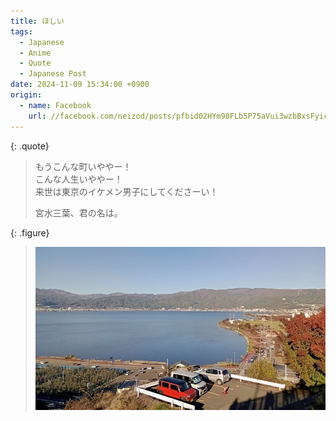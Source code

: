 ```yaml
---
title: ほしい
tags:
  - Japanese
  - Anime
  - Quote
  - Japanese Post
date: 2024-11-09 15:34:00 +0900
origin:
  - name: Facebook
    url: //facebook.com/neizod/posts/pfbid02HYm98FLb5P75aVui3wzbBxsFyic2NjwL7zMGNc77LjYGCZw1bPL86nq4svEgDXDyl
---
```


{: .quote}
> もうこんな町いややー！   
> こんな人生いややー！  
> 来世は東京のイケメン男子にしてくださーい！
>
> 宮水三葉、君の名は。

{: .figure}
> ![](/images/event/travel-japan/lake-suwa.jpg)